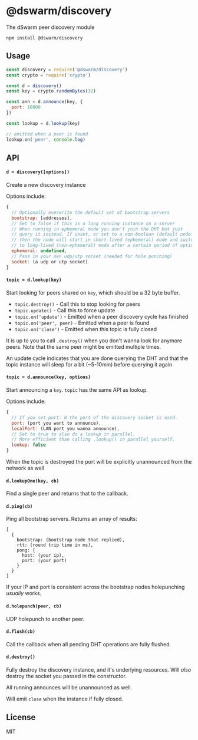 # @dswarm/discovery

The dSwarm peer discovery module

```
npm install @dswarm/discovery
```

## Usage

``` js
const discovery = require('@dswarm/discovery')
const crypto = require('crypto')

const d = discovery()
const key = crypto.randomBytes(32)

const ann = d.announce(key, {
  port: 10000
})

const lookup = d.lookup(key)

// emitted when a peer is found
lookup.on('peer', console.log)
```

## API

#### `d = discovery([options])`

Create a new discovery instance

Options include:

```js
{
  // Optionally overwrite the default set of bootstrap servers
  bootstrap: [addresses],
  // Set to false if this is a long running instance on a server
  // When running in ephemeral mode you don't join the DHT but just 
  // query it instead. If unset, or set to a non-boolean (default undefined)
  // then the node will start in short-lived (ephemeral) mode and switch 
  // to long-lived (non-ephemeral) mode after a certain period of uptime
  ephemeral: undefined,
  // Pass in your own udp/utp socket (needed for hole punching)
  socket: (a udp or utp socket)
}
```

#### `topic = d.lookup(key)`

Start looking for peers shared on `key`, which should be a 32 byte buffer.

* `topic.destroy()` - Call this to stop looking for peers
* `topic.update()` - Call this to force update
* `topic.on('update')` - Emitted when a peer discovery cycle has finished
* `topic.on('peer', peer)` - Emitted when a peer is found
* `topic.on('close')` - Emitted when this topic is fully closed

It is up to you to call `.destroy()` when you don't wanna look for anymore peers.
Note that the same peer might be emitted multiple times.

An update cycle indicates that you are done querying the DHT and that
the topic instance will sleep for a bit (~5-10min) before querying it again

#### `topic = d.announce(key, options)`

Start announcing a `key`. `topic` has the same API as lookup.

Options include:

```js
{
  // If you set port: 0 the port of the discovery socket is used.
  port: (port you want to announce),
  localPort: (LAN port you wanna announce),
  // Set to true to also do a lookup in parallel.
  // More efficient than calling .lookup() in parallel yourself.
  lookup: false
}
```

When the topic is destroyed the port will be explicitly unannounced
from the network as well

#### `d.lookupOne(key, cb)`

Find a single peer and returns that to the callback.

#### `d.ping(cb)`

Ping all bootstrap servers. Returns an array of results:

```
[
  {
    bootstrap: (bootstrap node that replied),
    rtt: (round trip time in ms),
    pong: {
      host: (your ip),
      port: (your port)
    }
  }
]
```

If your IP and port is consistent across the bootstrap nodes
holepunching *usually* works.

#### `d.holepunch(peer, cb)`

UDP holepunch to another peer.

#### `d.flush(cb)`

Call the callback when all pending DHT operations are fully flushed.

#### `d.destroy()`

Fully destroy the discovery instance, and it's underlying resources.
Will *also* destroy the socket you passed in the constructor.

All running announces will be unannounced as well.

Will emit `close` when the instance if fully closed.

## License

MIT
